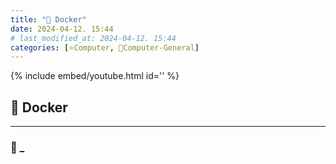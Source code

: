 ```yaml
---
title: "🌚 Docker"
date: 2024-04-12. 15:44
# last_modified_at: 2024-04-12. 15:44
categories: [⭐Computer, 🌚Computer-General]
---
```


{% include embed/youtube.html id='' %}

## **💫 Docker**

---

### **🫧 _**
